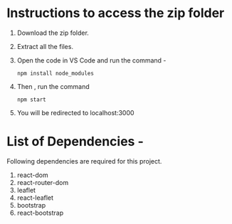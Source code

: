 # Instructions to access the zip folder
1. Download the zip folder.
2. Extract all the files.
3. Open the code in VS Code and run the command - 
   
   ```npm install node_modules```

4. Then , run the command 

    ```npm start```

5. You will be redirected to localhost:3000

# List of Dependencies - 
Following dependencies are required for this project.

1. react-dom
2. react-router-dom
3. leaflet
4. react-leaflet
5. bootstrap
6. react-bootstrap


